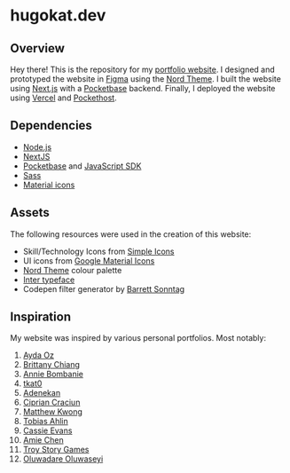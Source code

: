 # hugokat.dev

## Overview
Hey there! This is the repository for my [portfolio website](https://hugokat.dev/). I designed and prototyped the website in [Figma](https://hugokat.dev/) using the [Nord Theme](https://www.nordtheme.com/). I built the website using [Next.js](https://nextjs.org/) with a [Pocketbase](https://pocketbase.io/) backend. Finally, I deployed the website using [Vercel](https://vercel.com/hugo-kats-projects) and [Pockethost](https://pockethost.io/).

## Dependencies
- [Node.js](https://nodejs.org/en/download)
- [NextJS](https://nextjs.org/docs/app/getting-started/installation)
- [Pocketbase](https://pocketbase.io/docs/) and [JavaScript SDK](https://github.com/pocketbase/js-sdk)
- [Sass](https://sass-lang.com/install/)
- [Material icons](https://mui.com/material-ui/material-icons/?query=moon&theme=Outlined)

## Assets
The following resources were used in the creation of this website:
- Skill/Technology Icons from [Simple Icons](https://simpleicons.org/)
- UI icons from [Google Material Icons](https://fonts.google.com/icons)
- [Nord Theme](https://www.nordtheme.com/docs/colors-and-palettes) colour palette
- [Inter typeface](https://rsms.me/inter/)
- Codepen filter generator by [Barrett Sonntag](https://codepen.io/sosuke)


## Inspiration
My website was inspired by various personal portfolios. Most notably:
1. [Ayda Oz](https://www.aydaoz.co/)
1. [Brittany Chiang](https://brittanychiang.com/)
2. [Annie Bombanie](https://anniebombanie.com/)
4. [tkat0](https://www.tkat0.dev/en/)
5. [Adenekan](https://www.codewonders.dev/)
7. [Ciprian Craciun](https://stefaniq.com/)
8. [Matthew Kwong](https://mwskwong.com/)
8. [Tobias Ahlin](https://tobiasahlin.com)
9. [Cassie Evans](https://www.cassie.codes/)
10. [Amie Chen](https://amie-chen.com/)
11. [Troy Story Games](https://www.troystorygames.com/)
12. [Oluwadare Oluwaseyi](https://www.seyi.dev/)
